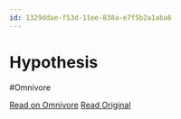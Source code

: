 ```yaml
---
id: 1329ddae-f53d-11ee-838a-e7f5b2a1aba6
---
```


# Hypothesis
#Omnivore

[Read on Omnivore](https://omnivore.app/me/hypothesis-18ebb0f2540)
[Read Original](https://hypothes.is/a/BD3LWPU8Ee6lrNczPtVGQg)

